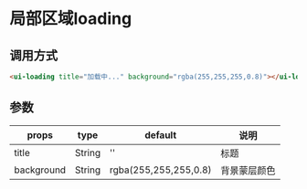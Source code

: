 # 局部区域loading

## 调用方式

```html
<ui-loading title="加载中..." background="rgba(255,255,255,0.8)"></ui-loading>
```

## 参数

props       |  type    | default  |  说明
------------|----------|----------|----------
title       | String   | ''       |  标题
background  | String   | rgba(255,255,255,0.8) |  背景蒙层颜色